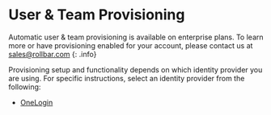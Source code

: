 # User & Team Provisioning

Automatic user & team provisioning is available on enterprise plans.  To learn more or have provisioning enabled for your account, please contact us at <a href="mailto:sales@rollbar.com">sales@rollbar.com</a>
{: .info}

Provisioning setup and functionality depends on which identity provider you are using.  For specific instructions, select an identity provider from the following:

* [OneLogin](/docs/tools/onelogin/#enable-provisioning)
